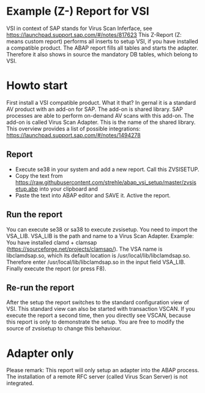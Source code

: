 # Example (Z-) Report for VSI

VSI in context of SAP stands for Virus Scan Inferface, see https://launchpad.support.sap.com/#/notes/817623 
This Z-Report (Z: means custom report) performs all inserts to setup VSI, if you have installed a compatible product.
The ABAP report fills all tables and starts the adapter. Therefore it also shows in source the mandatory DB tables, which belong
to VSI.

# Howto start
First install a VSI compatible product. What it that? In gernal it is a standard AV product with an add-on for SAP. The add-on is shared library. SAP processes are able to perform on-demand AV scans with this add-on. The add-on is called Virus Scan Adapter. This is the name of the shared library. This overview provides a list of possible integrations: https://launchpad.support.sap.com/#/notes/1494278

## Report
* Execute se38 in your system and add a new report. Call this ZVSISETUP.
* Copy the text from https://raw.githubusercontent.com/strehle/abap_vsi_setup/master/zvsisetup.abp into your clipboard and
* Paste the text into ABAP editor and SAVE it. Active the report.

## Run the report
You can execute se38 or sa38 to execute zvsisetup. You need to import the VSA_LIB. VSA_LIB is the path and name to a Virus Scan Adapter.
Example: You have installed clamd + clamsap (https://sourceforge.net/projects/clamsap/). The VSA name is libclamdsap.so, which its default location is /usr/local/lib/libclamdsap.so. Therefore enter /usr/local/lib/libclamdsap.so in the input field VSA_LIB.
Finally execute the report (or press F8).

## Re-run the report
After the setup the report switches to the standard configuration view of VSI. This standard view can also be started with transaction VSCAN. If you execute the report a second time, then you directly see VSCAN, because this report is only to demonstrate the setup. You are free to modify the source of zvsisetup to change this behaviour.

# Adapter only
Please remark: This report will only setup an adapter into the ABAP process. The installation of a remote RFC server (called Virus Scan Server) is not integrated.

